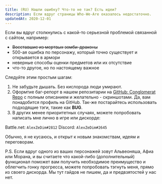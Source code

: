 ```yaml
---
title: (RU) Нашли ошибку? Что-то не так? Есть идеи?
description: Если вдруг страницы Who-We-Are оказалось недостаточно.
updatedAt: 2020-12-01
---
```


Если вы вдруг столкнулись с какой-то серьезной проблемой связанной с сайтом, например:

 - ~~Восставшие из мертвых зомби-драконы~~
 - 500-ая ошибка по персонажу, который точно существует и открывается в армори
 - неверные способы оценки предметов или их отсутствие
 - что-то другое, но по настоящему важное

Следуйте этим простым шагам:

 1. Не забудьте дышать. Без кислорода люди умирают.
 2. Оформтие баг-репорт в нашем репозитарии на [GitHub: Conglomerat Repo](https://github.com/AlexZeDim/conglomerat-FRONT/issues) с полным описанием и желательно - скриншотами. Да, вам понадобится профиль на GitHub. Так-же постарайтесь использовать подходящие тэги, такие как **BUG**.
 3. В других менее приоритетных случаях, можете попробовать написать мне лично в игре или дискорде:

 Battle.net: `AlexZeDim#2812`
 Discord: `AlexZeDim#2645`

Обычно, я не кусаюсь, и открыт к новым знакомствам, идеям и переговорам. 

P.S. Если вдруг одного из ваших персонажей зовут Альвеоняша, Афиа или Морана, и вы считаете что какой-либо
(дополнительный) функционал поможет вам получить необходимое преимущество и облегчить гонку прогресса, можете попробовать тэгнуть меня, прямо из своего дискорда. 
Мы тут гайдов не пишем, да и предвзятостей у нас нет.
    

